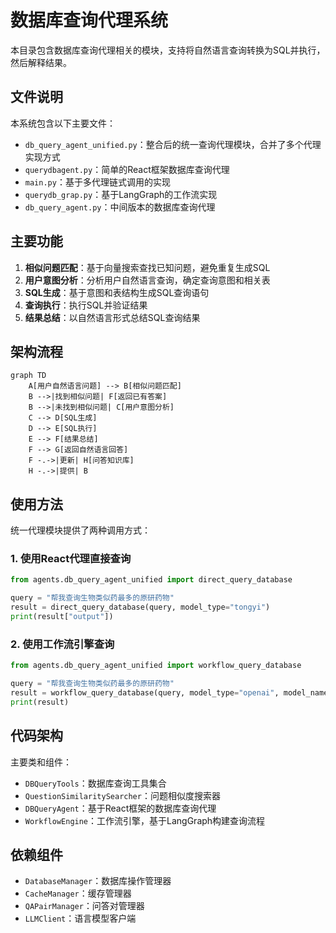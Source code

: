 # 数据库查询代理系统

本目录包含数据库查询代理相关的模块，支持将自然语言查询转换为SQL并执行，然后解释结果。

## 文件说明

本系统包含以下主要文件：

- `db_query_agent_unified.py`：整合后的统一查询代理模块，合并了多个代理实现方式
- `querydbagent.py`：简单的React框架数据库查询代理
- `main.py`：基于多代理链式调用的实现
- `querydb_grap.py`：基于LangGraph的工作流实现
- `db_query_agent.py`：中间版本的数据库查询代理

## 主要功能

1. **相似问题匹配**：基于向量搜索查找已知问题，避免重复生成SQL
2. **用户意图分析**：分析用户自然语言查询，确定查询意图和相关表
3. **SQL生成**：基于意图和表结构生成SQL查询语句
4. **查询执行**：执行SQL并验证结果
5. **结果总结**：以自然语言形式总结SQL查询结果

## 架构流程

```mermaid
graph TD
    A[用户自然语言问题] --> B[相似问题匹配]
    B -->|找到相似问题| F[返回已有答案]
    B -->|未找到相似问题| C[用户意图分析]
    C --> D[SQL生成]
    D --> E[SQL执行]
    E --> F[结果总结]
    F --> G[返回自然语言回答]
    F -.->|更新| H[问答知识库]
    H -.->|提供| B
```

## 使用方法

统一代理模块提供了两种调用方式：

### 1. 使用React代理直接查询

```python
from agents.db_query_agent_unified import direct_query_database

query = "帮我查询生物类似药最多的原研药物"
result = direct_query_database(query, model_type="tongyi")
print(result["output"])
```

### 2. 使用工作流引擎查询

```python
from agents.db_query_agent_unified import workflow_query_database

query = "帮我查询生物类似药最多的原研药物"
result = workflow_query_database(query, model_type="openai", model_name="o3-mini")
print(result)
```

## 代码架构

主要类和组件：

- `DBQueryTools`：数据库查询工具集合
- `QuestionSimilaritySearcher`：问题相似度搜索器
- `DBQueryAgent`：基于React框架的数据库查询代理
- `WorkflowEngine`：工作流引擎，基于LangGraph构建查询流程

## 依赖组件

- `DatabaseManager`：数据库操作管理器
- `CacheManager`：缓存管理器
- `QAPairManager`：问答对管理器
- `LLMClient`：语言模型客户端 